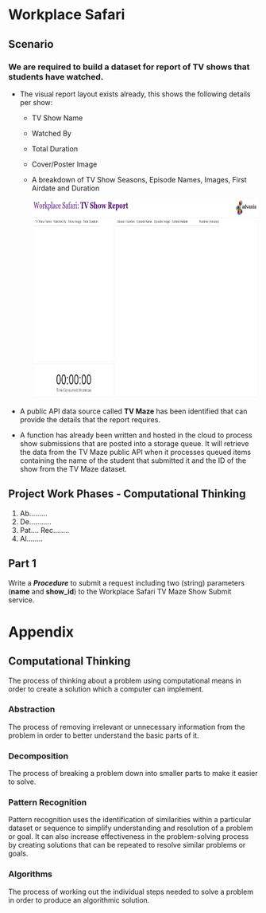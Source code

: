 # Workplace Safari
## Scenario
### We are required to build a dataset for report of TV shows that students have watched.
- The visual report layout exists already, this shows the following details per show:
    - TV Show Name
    - Watched By
    - Total Duration
    - Cover/Poster Image
    - A breakdown of TV Show Seasons, Episode Names, Images, First Airdate and Duration

        <img src="./.md_img/tv-show-report-layout.png" height="400">

- A public API data source called **TV Maze** has been identified that can provide the details that the report requires.
- A function has already been written and hosted in the cloud to process show submissions that are posted into a storage queue. It will retrieve the data from the TV Maze public API when it processes queued items containing the name of the student that submitted it and the ID of the show from the TV Maze dataset.

## Project Work Phases - Computational Thinking
1. Ab.........
2. De...........
3. Pat.... Rec........
4. Al........

## Part 1
Write a ***Procedure*** to submit a request including two (string) parameters (**name** and **show_id**) to the Workplace Safari TV Maze Show Submit service.



# Appendix
## Computational Thinking
The process of thinking about a problem using computational means in order to create a solution which a computer can implement.

### Abstraction
The process of removing irrelevant or unnecessary information from the problem in order to better understand the basic parts of it.

### Decomposition
The process of breaking a problem down into smaller parts to make it easier to solve.

### Pattern Recognition
Pattern recognition uses the identification of similarities within a particular dataset or sequence to simplify understanding and resolution of a problem or goal. It can also increase effectiveness in the problem-solving process by creating solutions that can be repeated to resolve similar problems or goals.

### Algorithms
The process of working out the individual steps needed to solve a problem in order to produce an algorithmic solution.
